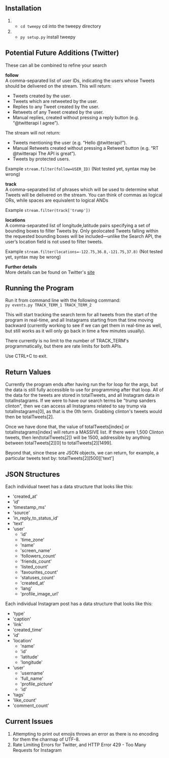 Installation
-----------
1. - `cd tweepy` cd into the tweepy directory
2. - `py setup.py` install tweepy

Potential Future Additions (Twitter)
---------------
These can all be combined to refine your search

**follow**  
A comma-separated list of user IDs, indicating the users whose Tweets should be delivered on the stream.
This will return:
- Tweets created by the user.
- Tweets which are retweeted by the user.
- Replies to any Tweet created by the user.
- Retweets of any Tweet created by the user.
- Manual replies, created without pressing a reply button (e.g. “@twitterapi I agree”).

The stream will not return:
- Tweets mentioning the user (e.g. “Hello @twitterapi!”).
- Manual Retweets created without pressing a Retweet button (e.g. “RT @twitterapi The API is great”).
- Tweets by protected users.

Example
`stream.filter(follow=USER_ID)` (Not tested yet, syntax may be wrong)

**track**  
A comma-separated list of phrases which will be used to determine what Tweets will be delivered on the stream. You can think of commas as logical ORs, while spaces are equivalent to logical ANDs

Example
`stream.filter(track['trump'])`

**locations**  
A comma-separated list of longitude,latitude pairs specifying a set of bounding boxes to filter Tweets by. Only geolocated Tweets falling within the requested bounding boxes will be included—unlike the Search API, the user’s location field is not used to filter tweets.

Example
`stream.filter(locations=-122.75,36.8,-121.75,37.8)` (Not tested yet, syntax may be wrong)

**Further details**  
More details can be found on Twitter's [site](https://dev.twitter.com/streaming/overview/request-parameters)


Running the Program
-------------------
Run it from command line with the following command:  
`py events.py TRACK_TERM_1 TRACK_TERM_2`

This will start tracking the search term for all tweets from the start of the program in real-time, and all Instagrams starting from that time moving backward (currently working to see if we can get them in real-time as well, but still works as it will only go back in time a few minutes usually).

There currently is no limit to the number of TRACK_TERM's programmatically, but there are rate limits for both APIs.

Use CTRL+C to exit.

Return Values
-------------
Currently the program ends after having run the for loop for the args, but the data is still fully accessible to use for programming after that loop. All of the data for the tweets are stored in totalTweets, and all Instagram data in totalInstagrams. If we were to have our search terms be "trump sanders clinton", then we can access all Instagrams related to say trump via totalInstagrams[0], as that is the 0th term. Grabbing clinton's tweets would then be totalTweets[2].

Once we have done that, the value of totalTweets[index] or totalInstagrams[index] will return a MASSIVE list. If there were 1,500 Clinton tweets, then len(totalTweets[2]) will be 1500, addressible by anything between totalTweets[2][0] to totalTweets[2][1499].

Beyond that, since these are JSON objects, we can return, for example, a particular tweets text by: totalTweets[2][500]['text']

JSON Structures
---------------
Each individual tweet has a data structure that looks like this:
* 'created_at'
* 'id'
* 'timestamp_ms'
* 'source'
* 'in_reply_to_status_id'
* 'text'
* 'user'
  * 'id'
  * 'time_zone'
  * 'name'
  * 'screen_name'
  * 'followers_count'
  * 'friends_count'
  * 'listed_count'
  * 'favourites_count'
  * 'statuses_count'
  * 'created_at'
  * 'lang'
  * 'profile_image_url'

Each individual Instagram post has a data structure that looks like this:
* 'type'
* 'caption'
* 'link'
* 'created_time'
* 'id'
* 'location'
  * 'name'
  * 'id'
  * 'latitude'
  * 'longitude'
* 'user'
  * 'username'
  * 'full_name'
  * 'profile_picture'
  * 'id'
* 'tags'
* 'like_count'
* 'comment_count'

Current Issues
--------------
1. Attempting to print out emojis throws an error as there is no encoding for them the charmap of UTF-8.
2. Rate Limiting Errors for Twitter, and HTTP Error 429 - Too Many Requests for Instagram
